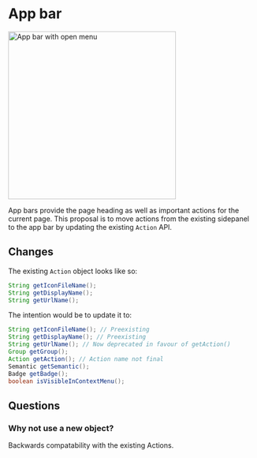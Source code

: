 # App bar

<img width="340" alt="App bar with open menu" src="https://github.com/janfaracik/proposals/assets/43062514/99b93d6e-7631-4025-b4a3-70da8e494814">

App bars provide the page heading as well as important actions for the current page. This proposal is to move actions from the existing sidepanel to the app bar by updating the existing `Action` API.

## Changes

The existing `Action` object looks like so:

```java
String getIconFileName();
String getDisplayName();
String getUrlName();
```

The intention would be to update it to:

```java
String getIconFileName(); // Preexisting
String getDisplayName(); // Preexisting
String getUrlName(); // Now deprecated in favour of getAction()
Group getGroup();
Action getAction(); // Action name not final
Semantic getSemantic();
Badge getBadge();
boolean isVisibleInContextMenu();
```

## Questions

### Why not use a new object?

Backwards compatability with the existing Actions.

